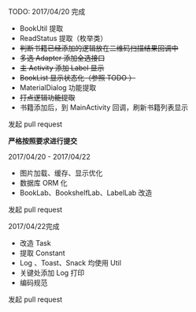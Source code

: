 TODO:
2017/04/20 完成
- BookUtil 提取
- ReadStatus 提取（枚举类）
- ~~判断书籍已经添加的逻辑放在二维码扫描结果回调中~~
- ~~多选 Adapter 添加全选接口~~
- ~~主 Activity 添加 Label 显示~~
- ~~BookList 显示状态化（参照 TODO ）~~
- MaterialDialog 功能提取
- ~~打点逻辑功能提取~~
- 书籍添加后，到 MainActivity 回调，刷新书籍列表显示

发起 pull request

**严格按照要求进行提交**

2017/04/20 - 2017/04/22
- 图片加载、缓存、显示优化
- 数据库 ORM 化
- BookLab、BookshelfLab、LabelLab 改造

发起 pull request

2017/04/22完成
- 改造 Task
- 提取 Constant
- Log 、Toast、Snack 均使用 Util
- 关键处添加 Log 打印
- 编码规范

发起 pull request

